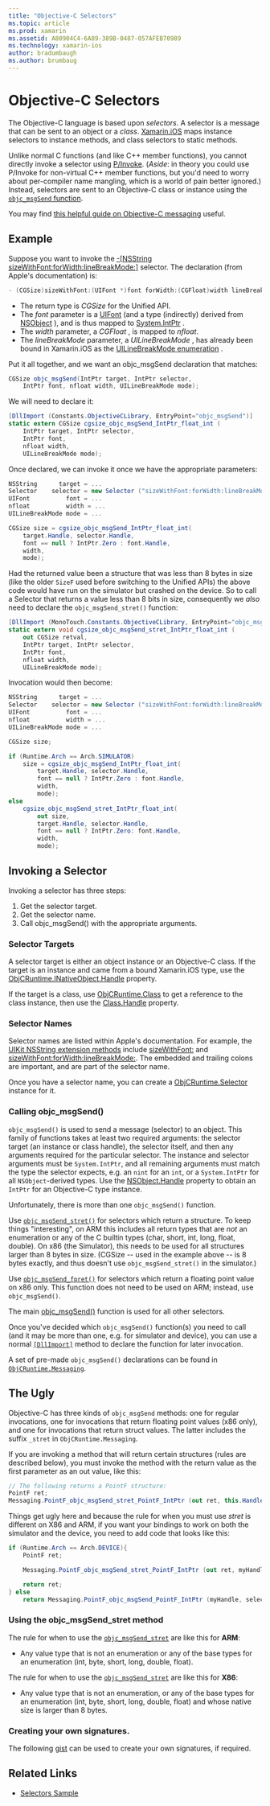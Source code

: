 ```yaml
---
title: "Objective-C Selectors"
ms.topic: article
ms.prod: xamarin
ms.assetid: A80904C4-6A89-389B-0487-057AFEB70989
ms.technology: xamarin-ios
author: bradumbaugh
ms.author: brumbaug
---
```


# Objective-C Selectors

The Objective-C language is based upon *selectors*. A selector is a
message that can be sent to an object or a *class*. [Xamarin.iOS](~/ios/internals/api-design/index.md) maps instance selectors
to instance methods, and class selectors to static methods.

Unlike normal C functions (and like C++ member functions), you cannot
directly invoke a selector using [P/Invoke](http://www.mono-project.com/Dllimport).
(*Aside*: in theory you could use P/Invoke for non-virtual C++ member
functions, but you'd need to worry about per-compiler name mangling, which is a
world of pain better ignored.) Instead, selectors are sent to an Objective-C
class or instance using the [`objc_msgSend` function](http://developer.apple.com/mac/library/documentation/Cocoa/Reference/ObjCRuntimeRef/Reference/reference.html#//apple_ref/c/func/objc_msgSend).

You may find [this helpful guide on Objective-C messaging](http://developer.apple.com/iphone/library/documentation/cocoa/conceptual/ObjCRuntimeGuide/Articles/ocrtHowMessagingWorks.html) useful.

<a name="Example" />

## Example

Suppose you want to invoke the [-[NSString sizeWithFont:forWidth:lineBreakMode:]](http://developer.apple.com/iphone/library/documentation/UIKit/Reference/NSString_UIKit_Additions/Reference/Reference.html#//apple_ref/occ/instm/NSString/sizeWithFont:forWidth:lineBreakMode:) selector.
The declaration (from Apple's documentation) is:

```csharp
- (CGSize)sizeWithFont:(UIFont *)font forWidth:(CGFloat)width lineBreakMode:(UILineBreakMode)lineBreakMode
```

-  The return type is *CGSize* for the Unified API.
-  The  *font* parameter is a  [UIFont](https://developer.xamarin.com/api/type/UIKit.UIFont/) (and a type (indirectly) derived from  [NSObject](https://developer.xamarin.com/api/type/Foundation.NSObject/) ), and is thus mapped to  [System.IntPtr](https://developer.xamarin.com/api/type/System.IntPtr/) .
-  The  *width* parameter, a  *CGFloat* , is mapped to *nfloat*.
-  The  *lineBreakMode* parameter, a  *UILineBreakMode* , has already been bound in Xamarin.iOS as the  [UILineBreakMode enumeration](https://developer.xamarin.com/api/type/UIKit.UILineBreakMode/) .


Put it all together, and we want an objc_msgSend declaration that
matches:

```csharp
CGSize objc_msgSend(IntPtr target, IntPtr selector,
    IntPtr font, nfloat width, UILineBreakMode mode);
```

We will need to declare it:

```csharp
[DllImport (Constants.ObjectiveCLibrary, EntryPoint="objc_msgSend")]
static extern CGSize cgsize_objc_msgSend_IntPtr_float_int (
    IntPtr target, IntPtr selector,
    IntPtr font,
    nfloat width,
    UILineBreakMode mode);
```

Once declared, we can invoke it once we have the appropriate parameters:

```csharp
NSString      target = ...
Selector    selector = new Selector ("sizeWithFont:forWidth:lineBreakMode:");
UIFont          font = ...
nfloat          width = ...
UILineBreakMode mode = ...

CGSize size = cgsize_objc_msgSend_IntPtr_float_int(
    target.Handle, selector.Handle,
    font == null ? IntPtr.Zero : font.Handle,
    width,
    mode);
```

Had the returned value been a structure that was less than 8 bytes in size  (like the older `SizeF` used before switching to the Unified APIs) the above code would have run on the simulator but crashed on the device. So to call a Selector that returns a value less than 8 bits in size, consequently we *also*
need to declare the `objc_msgSend_stret()` function:

```csharp
[DllImport (MonoTouch.Constants.ObjectiveCLibrary, EntryPoint="objc_msgSend_stret")]
static extern void cgsize_objc_msgSend_stret_IntPtr_float_int (
    out CGSize retval,
    IntPtr target, IntPtr selector,
    IntPtr font,
    nfloat width,
    UILineBreakMode mode);
```

Invocation would then become:

```csharp
NSString      target = ...
Selector    selector = new Selector ("sizeWithFont:forWidth:lineBreakMode:");
UIFont          font = ...
nfloat          width = ...
UILineBreakMode mode = ...

CGSize size;

if (Runtime.Arch == Arch.SIMULATOR)
    size = cgsize_objc_msgSend_IntPtr_float_int(
        target.Handle, selector.Handle,
        font == null ? IntPtr.Zero : font.Handle,
        width,
        mode);
else
    cgsize_objc_msgSend_stret_IntPtr_float_int(
        out size,
        target.Handle, selector.Handle,
        font == null ? IntPtr.Zero: font.Handle,
        width,
        mode);
```


<a name="Invoking_a_Selector" />

## Invoking a Selector

Invoking a selector has three steps:

1.  Get the selector target.
1.  Get the selector name.
1.  Call objc_msgSend() with the appropriate arguments.


<a name="Selector_Targets" />

### Selector Targets

A selector target is either an object instance or an Objective-C class. If
the target is an instance and came from a bound Xamarin.iOS type, use the [ObjCRuntime.INativeObject.Handle](https://developer.xamarin.com/api/property/ObjCRuntime.INativeObject.Handle/) property.

If the target is a class, use [ObjCRuntime.Class](https://developer.xamarin.com/api/type/ObjCRuntime.Class/) to get a reference to the class
instance, then use the [Class.Handle](https://developer.xamarin.com/api/property/ObjCRuntime.Class.Handle/) property.


<a name="Selector_Names" />

### Selector Names

Selector names are listed within Apple's documentation. For example, the [UIKit NSString extension methods](http://developer.apple.com/iphone/library/documentation/UIKit/Reference/NSString_UIKit_Additions/Reference/Reference.html) include [sizeWithFont:](http://developer.apple.com/iphone/library/documentation/UIKit/Reference/NSString_UIKit_Additions/Reference/Reference.html#//apple_ref/occ/instm/NSString/sizeWithFont:) and [sizeWithFont:forWidth:lineBreakMode:](http://developer.apple.com/iphone/library/documentation/UIKit/Reference/NSString_UIKit_Additions/Reference/Reference.html#//apple_ref/occ/instm/NSString/sizeWithFont:forWidth:lineBreakMode:). The embedded and
trailing colons are important, and are part of the selector name.

Once you have a selector name, you can create a [ObjCRuntime.Selector](https://developer.xamarin.com/api/type/ObjCRuntime.Selector/) instance for it.


<a name="Calling_objc_msgSend()" />

### Calling objc_msgSend()

 `objc_msgSend()` is used to send a message (selector) to an
object. This family of functions takes at least two required arguments: the
selector target (an instance or class handle), the selector itself, and then any
arguments required for the particular selector. The instance and selector
arguments must be `System.IntPtr`, and all remaining arguments must
match the type the selector expects, e.g. an `nint` for an `int`, or a `System.IntPtr` for all `NSObject`-derived types. Use the [NSObject.Handle](https://developer.xamarin.com/api/property/Foundation.NSObject.Handle/) property to obtain an `IntPtr`
for an Objective-C type instance.

Unfortunately, there is more than one `objc_msgSend()` function.

Use [`objc_msgSend_stret()`](http://developer.apple.com/mac/library/documentation/Cocoa/Reference/ObjCRuntimeRef/Reference/reference.html#//apple_ref/c/func/objc_msgSend_stret) for selectors which return a structure.
To keep things "interesting", on ARM this includes all return types that are *not* an enumeration or any of the C builtin types (char, short, int,
long, float, double). On x86 (the Simulator), this needs to be used for all
structures larger than 8 bytes in size. (CGSize -- used in the example above --
is 8 bytes exactly, and thus doesn't use `objc_msgSend_stret()` in
the simulator.)

Use [`objc_msgSend_fpret()`](http://developer.apple.com/mac/library/documentation/Cocoa/Reference/ObjCRuntimeRef/Reference/reference.html#//apple_ref/c/func/objc_msgSend_fpret) for selectors which return a floating
point value on x86 only. This function does not need to be used on ARM; instead,
use `objc_msgSend()`.

The main [objc_msgSend()](http://developer.apple.com/mac/library/documentation/Cocoa/Reference/ObjCRuntimeRef/Reference/reference.html#//apple_ref/c/func/objc_msgSend) function is used for all other selectors.

Once you've decided which `objc_msgSend()` function(s) you need to
call (and it may be more than one, e.g. for simulator and device), you can use a
normal [`[DllImport]`](https://developer.xamarin.com/api/type/System.Runtime.InteropServices.DllImportAttribute/) method to declare the function for later
invocation.

A set of pre-made `objc_msgSend()` declarations can be found in [`ObjCRuntime.Messaging`](https://developer.xamarin.com/api/type/ObjCRuntime.Messaging/).


<a name="ugly" />

## The Ugly

Objective-C has three kinds of `objc_msgSend` methods: one for
regular invocations, one for invocations that return floating point values (x86
only), and one for invocations that return struct values. The latter includes
the suffix `_stret` in `ObjCRuntime.Messaging`.

If you are invoking a method that will return certain structures (rules are
described below), you must invoke the method with the return value as the first
parameter as an out value, like this:

```csharp
// The following returns a PointF structure:
PointF ret;
Messaging.PointF_objc_msgSend_stret_PointF_IntPtr (out ret, this.Handle, selConvertPointFromWindow.Handle, point, window.Handle);
```

Things get ugly here and because the rule for when you must use _stret_ is
different on X86 and ARM, if you want your bindings to work on both the
simulator and the device, you need to add code that looks like this:

```csharp
if (Runtime.Arch == Arch.DEVICE){
    PointF ret;

    Messaging.PointF_objc_msgSend_stret_PointF_IntPtr (out ret, myHandle, selector.Handle);

    return ret;
} else
    return Messaging.PointF_objc_msgSend_PointF_IntPtr (myHandle, selector.Handle);
```

### Using the objc\_msgSend\_stret method

The rule for when to use the [`objc_msgSend_stret`](http://developer.apple.com/mac/library/documentation/Cocoa/Reference/ObjCRuntimeRef/Reference/reference.html#//apple_ref/c/func/objc_msgSend_stret) are like this for **ARM**:

-  Any value type that is not an enumeration or any of the base types for an enumeration (int, byte, short, long, double, float).


The rule for when to use the [`objc_msgSend_stret`](http://developer.apple.com/mac/library/documentation/Cocoa/Reference/ObjCRuntimeRef/Reference/reference.html#//apple_ref/c/func/objc_msgSend_stret) are like this for **X86**:

-  Any value type that is not an enumeration, or any of the base types for an enumeration (int, byte, short, long, double, float) and whose native size is larger than 8 bytes.


### Creating your own signatures.

The following [gist](https://gist.github.com/rolfbjarne/981b778a99425a6e630c) can be used to create your own signatures, if required.



## Related Links

- [Selectors Sample](https://developer.xamarin.com/samples/mac-ios/Objective-C/Selectors/)
